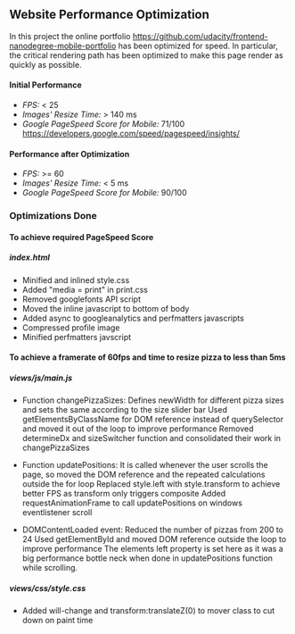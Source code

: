 
## Website Performance Optimization

In this project the online portfolio <https://github.com/udacity/frontend-nanodegree-mobile-portfolio> has been optimized for speed. In particular, the critical rendering path has been optimized to make this page render as quickly as possible.

#### Initial Performance
- *FPS:* < 25
- *Images' Resize Time:* > 140 ms
- *Google PageSpeed Score for Mobile:* 71/100 <https://developers.google.com/speed/pagespeed/insights/>

#### Performance after Optimization
- *FPS:* >= 60
- *Images' Resize Time:* < 5 ms
- *Google PageSpeed Score for Mobile:* 90/100

### Optimizations Done

#### To achieve required PageSpeed Score
#####  index.html
- Minified and inlined style.css
- Added "media = print" in print.css
- Removed googlefonts API script
- Moved the inline javascript to bottom of body
- Added async to googleanalytics and perfmatters javascripts
- Compressed profile image
- Minified perfmatters javscript

#### To achieve a framerate of 60fps and time to resize pizza to less than 5ms
##### views/js/main.js
- Function changePizzaSizes:
Defines newWidth for different pizza sizes and sets the same according to the size slider bar
Used getElementsByClassName for DOM reference instead of querySelector and moved it out of the loop to improve performance
Removed determineDx and sizeSwitcher function and consolidated their work in changePizzaSizes

- Function updatePositions:
It is called whenever the user scrolls the page, so moved the DOM reference and the repeated calculations outside the for loop
Replaced style.left with style.transform  to achieve better FPS as transform only triggers composite
Added requestAnimationFrame to call updatePositions on windows eventlistener scroll

- DOMContentLoaded event:
Reduced the number of pizzas from 200 to 24
Used getElementById and moved DOM reference outside the loop to improve performance
The elements left property is set here as it was a big performance bottle neck when done in updatePositions function while scrolling.

##### views/css/style.css
- Added will-change and transform:translateZ(0) to mover class to cut down on paint time
